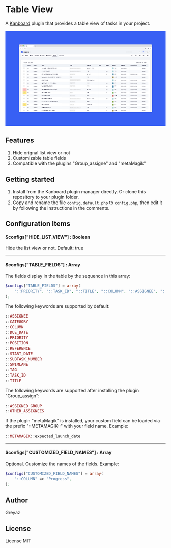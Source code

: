 # Table View
A [Kanboard](https://github.com/kanboard/kanboard) plugin that provides a table view of tasks in your project.   

![alt screenshot](Screenshot/1.png)

## Features
1. Hide orignal list view or not
2. Customizable table fields
3. Compatible with the plugins "Group_assigne" and "metaMagik"

## Getting started
1. Install from the Kanboard plugin manager directly. Or clone this repository to your plugin folder.
2. Copy and rename the file `config.default.php` to `config.php`, then edit it by following the instructions in the comments.

## Configuration Items

#### $configs["HIDE_LIST_VIEW"] : Boolean
Hide the list view or not. Default: true

---

#### $configs["TABLE_FIELDS"] : Array
The fields display in the table by the sequence in this array:
```php
$configs["TABLE_FIELDS"] = array(
    "::PRIORITY", "::TASK_ID", "::TITLE", "::COLUMN", "::ASSIGNEE", "::DUE_DATE", "::METAMAGIK::expected_launch_date"
);
```
The following keywords are supported by default:
```php
::ASSIGNEE
::CATEGORY
::COLUMN
::DUE_DATE
::PRIORITY
::POSITION
::REFERENCE
::START_DATE
::SUBTASK_NUMBER
::SWIMLANE
::TAG
::TASK_ID
::TITLE
```
The following keywords are supported after installing the plugin "Group_assign":
```php
::ASSIGNED_GROUP
::OTHER_ASSIGNEES
```
If the plugin "metaMagik" is installed, your custom field can be loaded via the prefix "::METAMAGIK::" with your field name. Example:
```php
::METAMAGIK::expected_launch_date
```
---

#### $configs["CUSTOMIZED_FIELD_NAMES"] : Array
Optional. Customize the names of the fields. Example:
```php
$configs["CUSTOMIZED_FIELD_NAMES"] = array(
    "::COLUMN" => "Progress",
);
```

## Author
Greyaz

## License
License MIT
